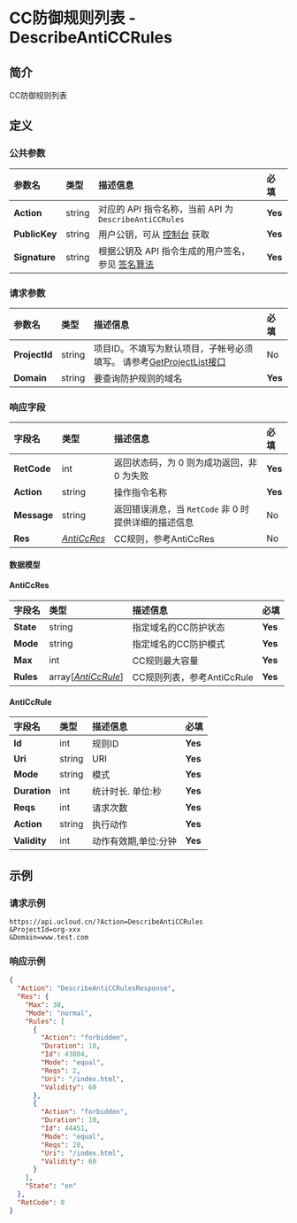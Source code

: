 # CC防御规则列表 - DescribeAntiCCRules

## 简介

CC防御规则列表









## 定义

### 公共参数

| 参数名 | 类型 | 描述信息 | 必填 |
|:---|:---|:---|:---|
| **Action**     | string  | 对应的 API 指令名称，当前 API 为 `DescribeAntiCCRules`                        | **Yes** |
| **PublicKey**  | string  | 用户公钥，可从 [控制台](https://console.ucloud.cn/uapi/apikey) 获取                                             | **Yes** |
| **Signature**  | string  | 根据公钥及 API 指令生成的用户签名，参见 [签名算法](api/summary/signature.md)  | **Yes** |

### 请求参数

| 参数名 | 类型 | 描述信息 | 必填 |
|:---|:---|:---|:---|
| **ProjectId** | string | 项目ID。不填写为默认项目，子帐号必须填写。 请参考[GetProjectList接口](api/summary/get_project_list) |No|
| **Domain** | string | 要查询防护规则的域名 |**Yes**|

### 响应字段

| 字段名 | 类型 | 描述信息 | 必填 |
|:---|:---|:---|:---|
| **RetCode** | int | 返回状态码，为 0 则为成功返回，非 0 为失败 |**Yes**|
| **Action** | string | 操作指令名称 |**Yes**|
| **Message** | string | 返回错误消息，当 `RetCode` 非 0 时提供详细的描述信息 |No|
| **Res** | [*AntiCcRes*](#AntiCcRes) | CC规则，参考AntiCcRes |No|

#### 数据模型


#### AntiCcRes

| 字段名 | 类型 | 描述信息 | 必填 |
|:---|:---|:---|:---|
| **State** | string | 指定域名的CC防护状态 |**Yes**|
| **Mode** | string | 指定域名的CC防护模式 |**Yes**|
| **Max** | int | CC规则最大容量 |**Yes**|
| **Rules** | array[[*AntiCcRule*](#AntiCcRule)] | CC规则列表，参考AntiCcRule |**Yes**|

#### AntiCcRule

| 字段名 | 类型 | 描述信息 | 必填 |
|:---|:---|:---|:---|
| **Id** | int | 规则ID |**Yes**|
| **Uri** | string | URI |**Yes**|
| **Mode** | string | 模式 |**Yes**|
| **Duration** | int | 统计时长. 单位:秒 |**Yes**|
| **Reqs** | int | 请求次数 |**Yes**|
| **Action** | string | 执行动作 |**Yes**|
| **Validity** | int | 动作有效期,单位:分钟 |**Yes**|

## 示例

### 请求示例
    
```
https://api.ucloud.cn/?Action=DescribeAntiCCRules
&ProjectId=org-xxx
&Domain=www.test.com
```

### 响应示例
    
```json
{
  "Action": "DescribeAntiCCRulesResponse",
  "Res": {
    "Max": 30,
    "Mode": "normal",
    "Rules": [
      {
        "Action": "forbidden",
        "Duration": 10,
        "Id": 43804,
        "Mode": "equal",
        "Reqs": 2,
        "Uri": "/index.html",
        "Validity": 60
      },
      {
        "Action": "forbidden",
        "Duration": 10,
        "Id": 44451,
        "Mode": "equal",
        "Reqs": 20,
        "Uri": "/index.html",
        "Validity": 60
      }
    ],
    "State": "on"
  },
  "RetCode": 0
}
```





